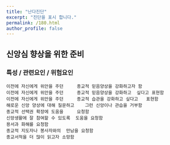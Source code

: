 ```yaml
---
title: "난다진단"
excerpt: "진단을 표시 합니다."
permalink: /180.html
author_profile: false
---
```

## 신앙심 향상을 위한 준비



### 특성 / 관련요인 / 위험요인

>   

    이전에 자신에게 위안을 주던     종교적 믿음양상을 강화하고자 함
    이전에 자신에게 위안을 주던     종교적 믿음양상을 강화하고  싶다고 표현함
    이전에 자신에게 위안을 주던     종교적 습관을 강화하고 싶다고   표현함
    해로운 신앙 양상에 대해 질문하고    그런 신앙이나 관습을 거부함
    종교적 선택권 확장에 도움을     요청함
    신앙생활에 잘 참여할 수 있도록  도움을 요청함
    용서과 화해를 요청함
    종교적 지도자나 봉사자와의  만남을 요청함
    종교서적을 더 많이 읽고자 소망함
